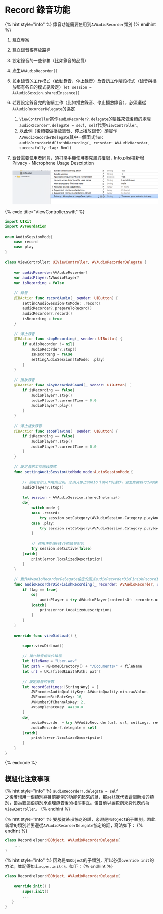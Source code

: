 # Record 錄音功能

{% hint style="info" %}
錄音功能需要使用到`AVAudioRecorder`類別
{% endhint %}

1. 建立專案
2. 建立錄音檔存放路徑
3. 設定錄音的一些參數（比如錄音的品質）
4. 產生`AVAudioRecorder()`
5. 設定錄音的工作模式（啟動錄音、停止錄音）及音訊工作階段模式（錄音與播放都有各自的模式要設定）`let session = AVAudioSession.sharedInstance()`
6. 若要設定錄音完的後續工作（比如播放錄音、停止播放錄音），必須遵從`AVAudioRecorderDelegate`的協定
   1. `ViewController`當作`audioRecorder?.delegate`的屬性來做後續的處理`audioRecorder?.delegate = self`，`self`代表`ViewController`。
   2. 以此例（後續要做播放錄音、停止播放錄音）須實作`AVAudioRecorderDelegate`其中一個函式`func audioRecorderDidFinishRecording(_ recorder: AVAudioRecorder, successfully flag: Bool)`
7. 錄音需要使用者同意，須打開手機使用麥克風的權限，Info.plist檔新增Privacy - Microphone Usage Description  

   ![](../../.gitbook/assets/ying-mu-kuai-zhao-20181203-xia-wu-6.16.11.png)

{% code title="ViewController.swift" %}
```swift
import UIKit
import AVFoundation

enum AudioSessionMode{
    case record
    case play
}

class ViewController: UIViewController, AVAudioRecorderDelegate {

    var audioRecorder:AVAudioRecorder?
    var audioPlayer:AVAudioPlayer?
    var isRecording = false
    
    // 錄音
    @IBAction func recordAudio(_ sender: UIButton) {
        settingAudioSession(toMode: .record)
        audioRecorder?.prepareToRecord()
        audioRecorder?.record()
        isRecording = true
    }
    
    // 停止錄音
    @IBAction func stopRecording(_ sender: UIButton) {
        if audioRecorder != nil{
            audioRecorder?.stop()
            isRecording = false
            settingAudioSession(toMode: .play)
        }
    }
    
    // 播放錄音
    @IBAction func playRecordedSound(_ sender: UIButton) {
        if isRecording == false{
            audioPlayer?.stop()
            audioPlayer?.currentTime = 0.0
            audioPlayer?.play()
        }
    }
    
    // 停止播放錄音
    @IBAction func stopPlaying(_ sender: UIButton) {
        if isRecording == false{
            audioPlayer?.stop()
            audioPlayer?.currentTime = 0.0
        }
    }
    
    // 設定音訊工作階段模式
    func settingAudioSession(toMode mode:AudioSessionMode){
        
        // 設定音訊工作階段之前，必須先停止audioPlayer的運作，避免實機執行的時候發生意外錯誤
        audioPlayer?.stop() 
        
        let session = AVAudioSession.sharedInstance()
        do{
            switch mode {
            case .record:
                try session.setCategory(AVAudioSession.Category.playAndRecord, mode: .default, policy: .default)
            case .play:
                try session.setCategory(AVAudioSession.Category.playback, mode: .default, policy: .default)
            }
            
            // 停用正在運行I/O的語音對話
            try session.setActive(false)
        }catch{
            print(error.localizedDescription)
        }
    }
    
    // 實作AVAudioRecorderDelegate協定的函式audioRecorderDidFinishRecording
    func audioRecorderDidFinishRecording(_ recorder: AVAudioRecorder, successfully flag: Bool) {
        if flag == true{
            do{
                audioPlayer = try AVAudioPlayer(contentsOf: recorder.url)
            }catch{
                print(error.localizedDescription)
            }
        }
    }
    
    override func viewDidLoad() {
    
        super.viewDidLoad()
        
        // 建立錄音檔存放路徑
        let fileName = "User.wav"
        let path = NSHomeDirectory() + "/Documents/" + fileName
        let url = URL(fileURLWithPath: path)
        
        // 設定錄音的參數
        let recordSettings:[String:Any] = [
            AVEncoderAudioQualityKey: AVAudioQuality.min.rawValue,
            AVEncoderBitRateKey: 16,
            AVNumberOfChannelsKey: 2,
            AVSampleRateKey: 44100.0
        ]
        do{
            audioRecorder = try AVAudioRecorder(url: url, settings: recordSettings)
            audioRecorder?.delegate = self
        }catch{
            print(error.localizedDescription)
        }
    }
}
```
{% endcode %}

## 模組化注意事項

{% hint style="info" %}
`audioRecorder?.delegate = self`  
之後若想用一個類別將目前範例的功能包起來的話，那`self`就代表這個新增的類別，因為要這個類別來處理錄音後的相關事宜。但目前以該範例來說代表的為`ViewController`。
{% endhint %}

{% hint style="info" %}
要服從某項協定的話，必須是`NSObject`的子類別。因此新增的類別若要遵從`AVAudioRecorderDelegate`協定的話，寫法如下：
{% endhint %}

```swift
class RecordHelper:NSObject, AVAudioRecorderDelegate{
    ...
}
```

{% hint style="info" %}
因為是`NSObject`的子類別，所以必須`override init`的方法，並記得加上`super.init()`。如下：
{% endhint %}

```swift
class RecordHelper:NSObject, AVAudioRecorderDelegate{
    ...
    override init() {
        super.init()
        ...
   }
}
```

